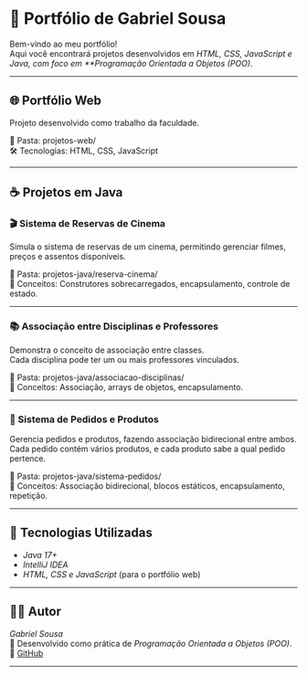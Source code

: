 # 💼 Portfólio de Gabriel Sousa

Bem-vindo ao meu portfólio!  
Aqui você encontrará projetos desenvolvidos em *HTML, CSS, JavaScript e Java, com foco em **Programação Orientada a Objetos (POO)*.

---

## 🌐 Portfólio Web
Projeto desenvolvido como trabalho da faculdade.

📂 Pasta: projetos-web/  
🛠 Tecnologias: HTML, CSS, JavaScript

---

## ☕ Projetos em Java

### 🎬 Sistema de Reservas de Cinema
Simula o sistema de reservas de um cinema, permitindo gerenciar filmes, preços e assentos disponíveis.

📂 Pasta: projetos-java/reserva-cinema/  
🧠 Conceitos: Construtores sobrecarregados, encapsulamento, controle de estado.

---

### 📚 Associação entre Disciplinas e Professores
Demonstra o conceito de associação entre classes.  
Cada disciplina pode ter um ou mais professores vinculados.

📂 Pasta: projetos-java/associacao-disciplinas/  
🧠 Conceitos: Associação, arrays de objetos, encapsulamento.

---

### 🧾 Sistema de Pedidos e Produtos
Gerencia pedidos e produtos, fazendo associação bidirecional entre ambos.  
Cada pedido contém vários produtos, e cada produto sabe a qual pedido pertence.

📂 Pasta: projetos-java/sistema-pedidos/  
🧠 Conceitos: Associação bidirecional, blocos estáticos, encapsulamento, repetição.

---

## 🚀 Tecnologias Utilizadas
- *Java 17+*
- *IntelliJ IDEA*
- *HTML, CSS e JavaScript* (para o portfólio web)

---

## 👨‍💻 Autor
*Gabriel Sousa*  
💬 Desenvolvido como prática de *Programação Orientada a Objetos (POO)*.  
🔗 [GitHub](https://github.com/Gabriel97779)

---


